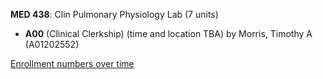 **MED 438**: Clin Pulmonary Physiology Lab (7 units)

- **A00** (Clinical Clerkship) (time and location TBA) by Morris, Timothy A (A01202552)

[Enrollment numbers over time](./MED438.tsv)
